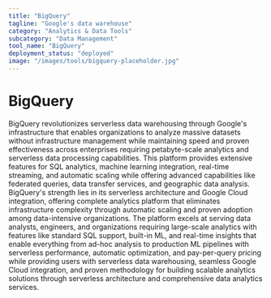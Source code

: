 ```yaml
---
title: "BigQuery"
tagline: "Google's data warehouse"
category: "Analytics & Data Tools"
subcategory: "Data Management"
tool_name: "BigQuery"
deployment_status: "deployed"
image: "/images/tools/bigquery-placeholder.jpg"
---
```


# BigQuery

BigQuery revolutionizes serverless data warehousing through Google's infrastructure that enables organizations to analyze massive datasets without infrastructure management while maintaining speed and proven effectiveness across enterprises requiring petabyte-scale analytics and serverless data processing capabilities. This platform provides extensive features for SQL analytics, machine learning integration, real-time streaming, and automatic scaling while offering advanced capabilities like federated queries, data transfer services, and geographic data analysis. BigQuery's strength lies in its serverless architecture and Google Cloud integration, offering complete analytics platform that eliminates infrastructure complexity through automatic scaling and proven adoption among data-intensive organizations. The platform excels at serving data analysts, engineers, and organizations requiring large-scale analytics with features like standard SQL support, built-in ML, and real-time insights that enable everything from ad-hoc analysis to production ML pipelines with serverless performance, automatic optimization, and pay-per-query pricing while providing users with serverless data warehousing, seamless Google Cloud integration, and proven methodology for building scalable analytics solutions through serverless architecture and comprehensive data analytics services.